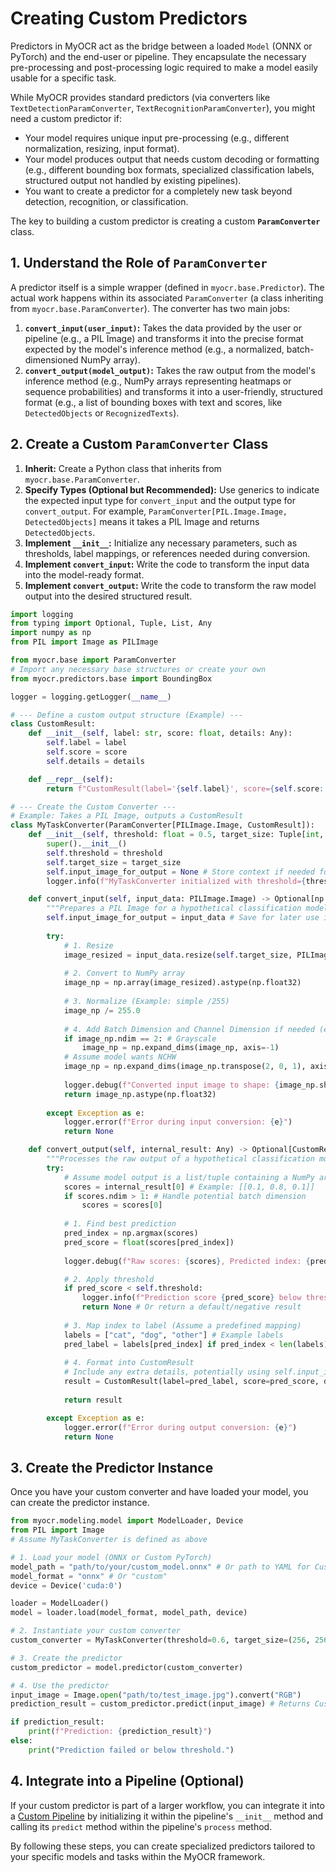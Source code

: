 # Creating Custom Predictors

Predictors in MyOCR act as the bridge between a loaded `Model` (ONNX or PyTorch) and the end-user or pipeline. They encapsulate the necessary pre-processing and post-processing logic required to make a model easily usable for a specific task.

While MyOCR provides standard predictors (via converters like `TextDetectionParamConverter`, `TextRecognitionParamConverter`), you might need a custom predictor if:

*   Your model requires unique input pre-processing (e.g., different normalization, resizing, input format).
*   Your model produces output that needs custom decoding or formatting (e.g., different bounding box formats, specialized classification labels, structured output not handled by existing pipelines).
*   You want to create a predictor for a completely new task beyond detection, recognition, or classification.

The key to building a custom predictor is creating a custom **`ParamConverter`** class.

## 1. Understand the Role of `ParamConverter`

A predictor itself is a simple wrapper (defined in `myocr.base.Predictor`). The actual work happens within its associated `ParamConverter` (a class inheriting from `myocr.base.ParamConverter`). The converter has two main jobs:

1.  **`convert_input(user_input)`:** Takes the data provided by the user or pipeline (e.g., a PIL Image) and transforms it into the precise format expected by the model's inference method (e.g., a normalized, batch-dimensioned NumPy array).
2.  **`convert_output(model_output)`:** Takes the raw output from the model's inference method (e.g., NumPy arrays representing heatmaps or sequence probabilities) and transforms it into a user-friendly, structured format (e.g., a list of bounding boxes with text and scores, like `DetectedObjects` or `RecognizedTexts`).

## 2. Create a Custom `ParamConverter` Class

1.  **Inherit:** Create a Python class that inherits from `myocr.base.ParamConverter`.
2.  **Specify Types (Optional but Recommended):** Use generics to indicate the expected input type for `convert_input` and the output type for `convert_output`. For example, `ParamConverter[PIL.Image.Image, DetectedObjects]` means it takes a PIL Image and returns `DetectedObjects`.
3.  **Implement `__init__`:** Initialize any necessary parameters, such as thresholds, label mappings, or references needed during conversion.
4.  **Implement `convert_input`:** Write the code to transform the input data into the model-ready format.
5.  **Implement `convert_output`:** Write the code to transform the raw model output into the desired structured result.

```python
import logging
from typing import Optional, Tuple, List, Any
import numpy as np
from PIL import Image as PILImage

from myocr.base import ParamConverter
# Import any necessary base structures or create your own
from myocr.predictors.base import BoundingBox 

logger = logging.getLogger(__name__)

# --- Define a custom output structure (Example) ---
class CustomResult:
    def __init__(self, label: str, score: float, details: Any):
        self.label = label
        self.score = score
        self.details = details

    def __repr__(self):
        return f"CustomResult(label='{self.label}', score={self.score:.4f}, details={self.details})"

# --- Create the Custom Converter ---
# Example: Takes a PIL Image, outputs a CustomResult
class MyTaskConverter(ParamConverter[PILImage.Image, CustomResult]):
    def __init__(self, threshold: float = 0.5, target_size: Tuple[int, int] = (224, 224)):
        super().__init__()
        self.threshold = threshold
        self.target_size = target_size
        self.input_image_for_output = None # Store context if needed for output conversion
        logger.info(f"MyTaskConverter initialized with threshold={threshold}, target_size={target_size}")

    def convert_input(self, input_data: PILImage.Image) -> Optional[np.ndarray]:
        """Prepares a PIL Image for a hypothetical classification model."""
        self.input_image_for_output = input_data # Save for later use if needed
        
        try:
            # 1. Resize
            image_resized = input_data.resize(self.target_size, PILImage.Resampling.BILINEAR)
            
            # 2. Convert to NumPy array
            image_np = np.array(image_resized).astype(np.float32)
            
            # 3. Normalize (Example: simple /255)
            image_np /= 255.0
            
            # 4. Add Batch Dimension and Channel Dimension if needed (e.g., HWC -> NCHW)
            if image_np.ndim == 2: # Grayscale
                image_np = np.expand_dims(image_np, axis=-1)
            # Assume model wants NCHW
            image_np = np.expand_dims(image_np.transpose(2, 0, 1), axis=0) 
            
            logger.debug(f"Converted input image to shape: {image_np.shape}")
            return image_np.astype(np.float32)
            
        except Exception as e:
            logger.error(f"Error during input conversion: {e}")
            return None

    def convert_output(self, internal_result: Any) -> Optional[CustomResult]:
        """Processes the raw output of a hypothetical classification model."""
        try:
            # Assume model output is a list/tuple containing a NumPy array of scores
            scores = internal_result[0] # Example: [[0.1, 0.8, 0.1]]
            if scores.ndim > 1: # Handle potential batch dimension
                scores = scores[0]
                
            # 1. Find best prediction
            pred_index = np.argmax(scores)
            pred_score = float(scores[pred_index])
            
            logger.debug(f"Raw scores: {scores}, Predicted index: {pred_index}, Score: {pred_score}")

            # 2. Apply threshold
            if pred_score < self.threshold:
                logger.info(f"Prediction score {pred_score} below threshold {self.threshold}")
                return None # Or return a default/negative result
                
            # 3. Map index to label (Assume a predefined mapping)
            labels = ["cat", "dog", "other"] # Example labels
            pred_label = labels[pred_index] if pred_index < len(labels) else "unknown"
            
            # 4. Format into CustomResult
            # Include any extra details, potentially using self.input_image_for_output
            result = CustomResult(label=pred_label, score=pred_score, details={"original_size": self.input_image_for_output.size})
            
            return result

        except Exception as e:
            logger.error(f"Error during output conversion: {e}")
            return None
```

## 3. Create the Predictor Instance

Once you have your custom converter and have loaded your model, you can create the predictor instance.

```python
from myocr.modeling.model import ModelLoader, Device
from PIL import Image
# Assume MyTaskConverter is defined as above

# 1. Load your model (ONNX or Custom PyTorch)
model_path = "path/to/your/custom_model.onnx" # Or path to YAML for CustomModel
model_format = "onnx" # Or "custom"
device = Device('cuda:0')

loader = ModelLoader()
model = loader.load(model_format, model_path, device)

# 2. Instantiate your custom converter
custom_converter = MyTaskConverter(threshold=0.6, target_size=(256, 256)) # Use custom params if needed

# 3. Create the predictor
custom_predictor = model.predictor(custom_converter)

# 4. Use the predictor
input_image = Image.open("path/to/test_image.jpg").convert("RGB")
prediction_result = custom_predictor.predict(input_image) # Returns CustomResult or None

if prediction_result:
    print(f"Prediction: {prediction_result}")
else:
    print("Prediction failed or below threshold.")
```

## 4. Integrate into a Pipeline (Optional)

If your custom predictor is part of a larger workflow, you can integrate it into a [Custom Pipeline](./../pipelines/build-pipeline.md) by initializing it within the pipeline's `__init__` method and calling its `predict` method within the pipeline's `process` method.

By following these steps, you can create specialized predictors tailored to your specific models and tasks within the MyOCR framework. 